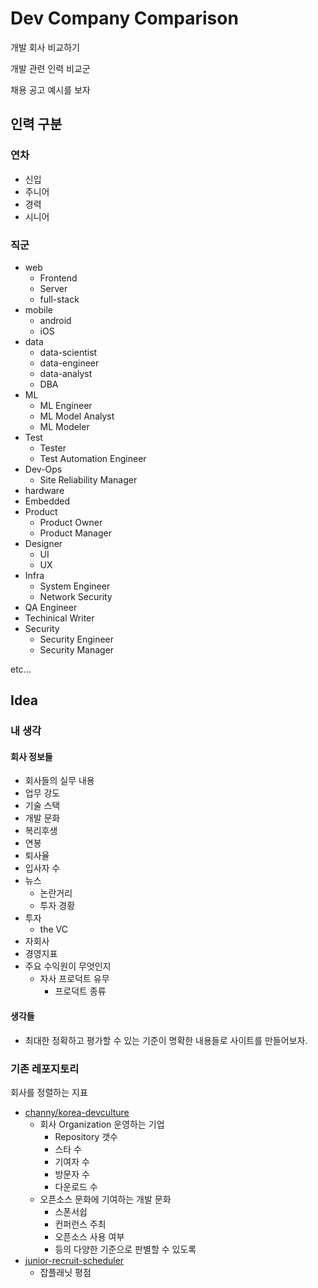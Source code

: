# Dev Company Comparison

개발 회사 비교하기

개발 관련 인력 비교군

채용 공고 예시를 보자

## 인력 구분

### 연차

* 신입
* 주니어
* 경력
* 시니어

### 직군

* web
  * Frontend
  * Server
  * full-stack
* mobile
  * android
  * iOS
* data
  * data-scientist
  * data-engineer
  * data-analyst
  * DBA
* ML
  * ML Engineer
  * ML Model Analyst
  * ML Modeler
* Test
  * Tester
  * Test Automation Engineer
* Dev-Ops
  * Site Reliability Manager
* hardware
* Embedded
* Product
  * Product Owner
  * Product Manager
* Designer
  * UI
  * UX
* Infra
  * System Engineer
  * Network Security
* QA Engineer
* Techinical Writer
* Security
  * Security Engineer
  * Security Manager

etc...

## Idea

### 내 생각

#### 회사 정보들

* 회사들의 실무 내용
* 업무 강도
* 기술 스택
* 개발 문화
* 복리후생
* 연봉
* 퇴사율
* 입사자 수
* 뉴스
  * 논란거리
  * 투자 경황
* 투자
  * the VC
* 자회사
* 경영지표
* 주요 수익원이 무엇인지
  * 자사 프로덕트 유무
    * 프로덕트 종류

#### 생각들

* 최대한 정확하고 평가할 수 있는 기준이 명확한 내용들로 사이트를 만들어보자.

### 기존 레포지토리

회사를 정렬하는 지표

* [channy/korea-devculture](https://github.com/channy/korea-devculture)
  * 회사 Organization 운영하는 기업
    * Repository 갯수
    * 스타 수
    * 기여자 수
    * 방문자 수
    * 다운로드 수
  * 오픈소스 문화에 기여하는 개발 문화
    * 스폰서쉽
    * 컨퍼런스 주최
    * 오픈소스 사용 여부
    * 등의 다양한 기준으로 판별할 수 있도록
* [junior-recruit-scheduler](https://github.com/jojoldu/junior-recruit-scheduler)
  * 잡플래닛 평점
